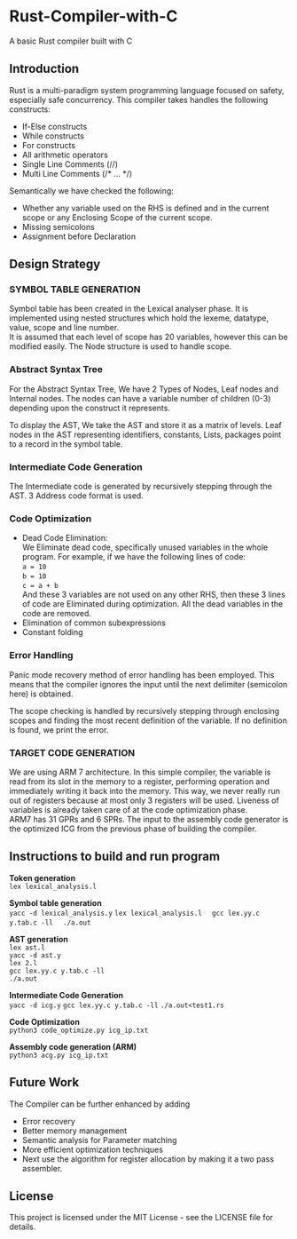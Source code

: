 # Rust-Compiler-with-C
A basic Rust compiler built with C

## Introduction

Rust is a multi-paradigm system programming language focused on safety, especially safe concurrency. This compiler takes handles the following constructs:  
- If-Else constructs
- While constructs
- For constructs
- All arithmetic operators
- Single Line Comments (//)
- Multi Line Comments (/* … */)

Semantically we have checked the following:
- Whether any variable used on the RHS is defined and in the current
scope or any Enclosing Scope of the current scope.
- Missing semicolons
- Assignment before Declaration

## Design Strategy

### SYMBOL TABLE GENERATION
Symbol table has been created in the Lexical analyser phase. It is
implemented using nested structures which hold the lexeme, datatype, value, scope and line number.   
It is assumed that each level of scope has 20 variables, however this can be modified easily. The Node structure is used to handle scope.

### Abstract Syntax Tree
For the Abstract Syntax Tree, We have 2 Types of Nodes, Leaf nodes and Internal nodes. The nodes can have a variable number of children (0-3) depending upon the construct it represents.

To display the AST, We take the AST and store it as a matrix of levels. Leaf nodes in the AST representing identifiers, constants, Lists, packages point to a record in the symbol table.

### Intermediate Code Generation

The Intermediate code is generated by recursively stepping through the AST. 3 Address code format is used.

### Code Optimization

- Dead Code Elimination:   
We Eliminate dead code, specifically unused variables in the whole
program. For example, if we have the following lines of code:  
`a = 10`   
`b = 10`   
`c = a + b`   
And these 3 variables are not used on any other RHS, then these 3 lines of code are Eliminated during optimization. All the dead variables in the code are removed.  
- Elimination of common subexpressions
- Constant folding

### Error Handling 

Panic mode recovery method of error handling has been employed. This means that the compiler ignores the input until the next delimiter (semicolon here) is obtained.  

The scope checking is handled by recursively stepping through enclosing scopes and finding the most recent definition of the variable. If no definition is found, we print the error.

### TARGET CODE GENERATION
We are using ARM 7 architecture. In this simple compiler, the variable is read from its slot in the memory to a register, performing operation and immediately writing it back into the memory. This way, we never really run out of registers because at most only 3 registers will be used. Liveness of variables is already taken care of at the code optimization phase.   
ARM7 has 31 GPRs and 6 SPRs. The input to the assembly code
generator is the optimized ICG from the previous phase of building the compiler.

## Instructions to build and run program

**Token generation**  
`lex lexical_analysis.l`  

**Symbol table generation**  
`yacc -d lexical_analysis.y`
`lex lexical_analysis.l  `
`gcc lex.yy.c y.tab.c -ll  `
`./a.out    ` 

**AST generation**   
`lex ast.l`   
`yacc -d ast.y`  
`lex 2.l`  
`gcc lex.yy.c y.tab.c -ll`  
`./a.out`  

**Intermediate Code Generation**  
`yacc -d icg.y`
`gcc lex.yy.c y.tab.c -ll`
`./a.out<test1.rs`   

**Code Optimization**  
`python3 code_optimize.py icg_ip.txt`   

**Assembly code generation (ARM)**     
`python3 acg.py icg_ip.txt`

## Future Work

The Compiler can be further enhanced by adding
- Error recovery
- Better memory management
- Semantic analysis for Parameter matching
- More efficient optimization techniques
- Next use the algorithm for register allocation by making it a two pass assembler.

## License

This project is licensed under the MIT License - see the LICENSE file for details.
